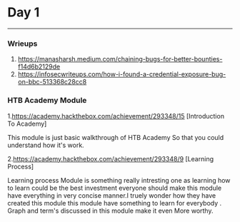 # Day 1
___
### Wrieups
1. https://manasharsh.medium.com/chaining-bugs-for-better-bounties-f14d6b2129de
2. https://infosecwriteups.com/how-i-found-a-credential-exposure-bug-on-bbc-513368c28cc8

### HTB Academy Module 
1.https://academy.hackthebox.com/achievement/293348/15 [Introduction To Academy]

This module is just basic walkthrough of HTB Academy So that you could understand how it's work.

2.https://academy.hackthebox.com/achievement/293348/9 [Learning Process]

Learning process Module is something really intresting one as learning how to learn could be the best investment everyone should make this module have everything in very concise manner.I truely wonder how they have created this module this module have something to learn for everybody . Graph and term's discussed in this module make it  even More worthy.

